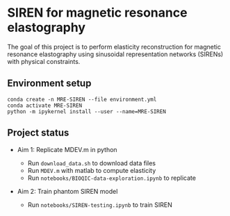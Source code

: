 # SIREN for magnetic resonance elastography

The goal of this project is to perform elasticity reconstruction for magnetic resonance elastography using sinusoidal representation networks (SIRENs) with physical constraints.

## Environment setup

```
conda create -n MRE-SIREN --file environment.yml
conda activate MRE-SIREN
python -m ipykernel install --user --name=MRE-SIREN
```

## Project status

- Aim 1: Replicate MDEV.m in python
	- Run `download_data.sh` to download data files
	- Run `MDEV.m` with matlab to compute elasticity
	- Run `notebooks/BIOQIC-data-exploration.ipynb` to replicate

- Aim 2: Train phantom SIREN model
	- Run `notebooks/SIREN-testing.ipynb` to train SIREN

